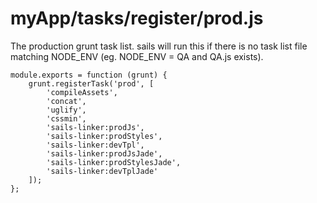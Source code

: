 # myApp/tasks/register/prod.js

<docmeta name="uniqueID" value="prodjs338763">
<docmeta name="displayName" value="prod.js">

The production grunt task list.  sails will run this if there is no task list file matching NODE_ENV (eg. NODE_ENV = QA and QA.js exists).

```
module.exports = function (grunt) {
	grunt.registerTask('prod', [
		'compileAssets',
		'concat',
		'uglify',
		'cssmin',
		'sails-linker:prodJs',
		'sails-linker:prodStyles',
		'sails-linker:devTpl',
		'sails-linker:prodJsJade',
		'sails-linker:prodStylesJade',
		'sails-linker:devTplJade'
	]);
};

```
